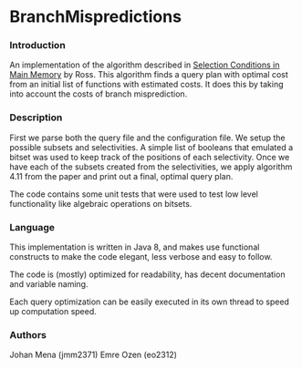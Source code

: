 # BranchMispredictions

### Introduction
An implementation of the algorithm described in [Selection Conditions in Main
Memory](http://www.cs.columbia.edu/~kar/pubsk/selcondsTODS.pdf) by Ross. This
algorithm finds a query plan with optimal cost from an initial list of functions
with estimated costs. It does this by taking into account the costs of branch
misprediction.

### Description
First we parse both the query file and the configuration file. We setup the
possible subsets and selectivities. A simple list of booleans that emulated a
bitset was used to keep track of the positions of each selectivity. Once we have
each of the subsets created from the selectivities, we apply algorithm 4.11 from
the paper and print out a final, optimal query plan.

The code contains some unit tests that were used to test low level functionality
like algebraic operations on bitsets.

### Language
This implementation is written in Java 8, and makes use functional constructs to
make the code elegant, less verbose and easy to follow.

The code is (mostly) optimized for readability, has decent documentation and
variable naming.

Each query optimization can be easily executed in its own thread to speed up
computation speed.

### Authors
Johan Mena (jmm2371)
Emre Ozen (eo2312)
